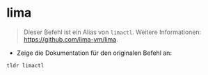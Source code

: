 # lima

> Dieser Befehl ist ein Alias von `limactl`.
> Weitere Informationen: <https://github.com/lima-vm/lima>.

- Zeige die Dokumentation für den originalen Befehl an:

`tldr limactl`
